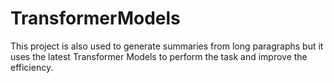 # TransformerModels
This project is also used to generate summaries from long paragraphs but it uses the latest Transformer Models to perform the task and improve the efficiency. 

